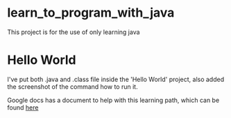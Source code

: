 # learn_to_program_with_java
This project is for the use of only learning java


# Hello World
I've put both .java and .class file inside the 'Hello World' project, also added the screenshot of the command
how to run it.

Google docs has a document to help with this learning path, which can be found [here](https://docs.google.com/document/d/1BsS3T4Ji30J31-9m4Y6YAjCcL_IFTARaUMMs5brmaeM/edit?usp=sharing)
